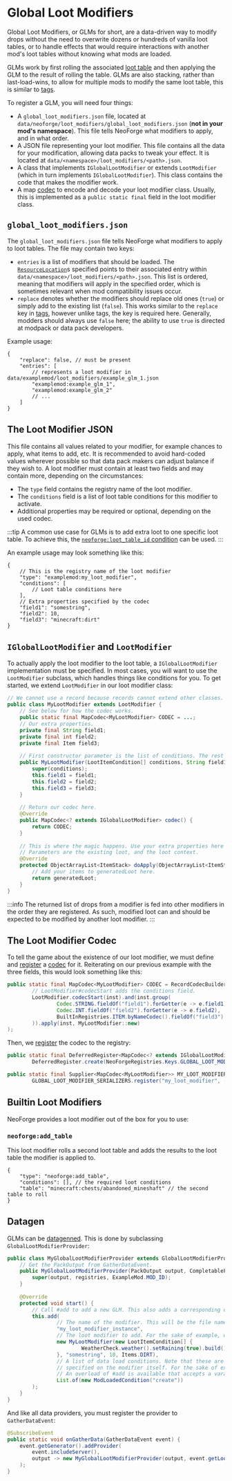 # Global Loot Modifiers

Global Loot Modifiers, or GLMs for short, are a data-driven way to modify drops without the need to overwrite dozens or hundreds of vanilla loot tables, or to handle effects that would require interactions with another mod's loot tables without knowing what mods are loaded.

GLMs work by first rolling the associated [loot table][loottable] and then applying the GLM to the result of rolling the table. GLMs are also stacking, rather than last-load-wins, to allow for multiple mods to modify the same loot table, this is similar to [tags].

To register a GLM, you will need four things:

- A `global_loot_modifiers.json` file, located at `data/neoforge/loot_modifiers/global_loot_modifiers.json` (**not in your mod's namespace**). This file tells NeoForge what modifiers to apply, and in what order.
- A JSON file representing your loot modifier. This file contains all the data for your modification, allowing data packs to tweak your effect. It is located at `data/<namespace>/loot_modifiers/<path>.json`.
- A class that implements `IGlobalLootModifier` or extends `LootModifier` (which in turn implements `IGlobalLootModifier`). This class contains the code that makes the modifier work.
- A map [codec] to encode and decode your loot modifier class. Usually, this is implemented as a `public static final` field in the loot modifier class.

## `global_loot_modifiers.json`

The `global_loot_modifiers.json` file tells NeoForge what modifiers to apply to loot tables. The file may contain two keys:

- `entries` is a list of modifiers that should be loaded. The [`ResourceLocation`][resloc]s specified points to their associated entry within `data/<namespace>/loot_modifiers/<path>.json`. This list is ordered, meaning that modifiers will apply in the specified order, which is sometimes relevant when mod compatibility issues occur.
- `replace` denotes whether the modifiers should replace old ones (`true`) or simply add to the existing list (`false`). This works similar to the `replace` key in [tags], however unlike tags, the key is required here. Generally, modders should always use `false` here; the ability to use `true` is directed at modpack or data pack developers.

Example usage:

```json5
{
    "replace": false, // must be present
    "entries": [
        // represents a loot modifier in data/examplemod/loot_modifiers/example_glm_1.json
        "examplemod:example_glm_1",
        "examplemod:example_glm_2"
        // ...
    ]
}
```

## The Loot Modifier JSON

This file contains all values related to your modifier, for example chances to apply, what items to add, etc. It is recommended to avoid hard-coded values wherever possible so that data pack makers can adjust balance if they wish to. A loot modifier must contain at least two fields and may contain more, depending on the circumstances:

- The `type` field contains the registry name of the loot modifier.
- The `conditions` field is a list of loot table conditions for this modifier to activate.
- Additional properties may be required or optional, depending on the used codec.

:::tip
A common use case for GLMs is to add extra loot to one specific loot table. To achieve this, the [`neoforge:loot_table_id` condition][loottableid] can be used.
:::

An example usage may look something like this:

```json5
{
    // This is the registry name of the loot modifier
    "type": "examplemod:my_loot_modifier",
    "conditions": [
        // Loot table conditions here
    ],
    // Extra properties specified by the codec
    "field1": "somestring",
    "field2": 10,
    "field3": "minecraft:dirt"
}
```

## `IGlobalLootModifier` and `LootModifier`

To actually apply the loot modifier to the loot table, a `IGlobalLootModifier` implementation must be specified. In most cases, you will want to use the `LootModifier` subclass, which handles things like conditions for you. To get started, we extend `LootModifier` in our loot modifier class:

```java
// We cannot use a record because records cannot extend other classes.
public class MyLootModifier extends LootModifier {
    // See below for how the codec works.
    public static final MapCodec<MyLootModifier> CODEC = ...;
    // Our extra properties.
    private final String field1;
    private final int field2;
    private final Item field3;
    
    // First constructor parameter is the list of conditions. The rest is our extra properties.
    public MyLootModifier(LootItemCondition[] conditions, String field1, int field2, Item field3) {
        super(conditions);
        this.field1 = field1;
        this.field2 = field2;
        this.field3 = field3;
    }
    
    // Return our codec here.
    @Override
    public MapCodec<? extends IGlobalLootModifier> codec() {
        return CODEC;
    }
    
    // This is where the magic happens. Use your extra properties here if needed.
    // Parameters are the existing loot, and the loot context.
    @Override
    protected ObjectArrayList<ItemStack> doApply(ObjectArrayList<ItemStack> generatedLoot, LootContext context) {
        // Add your items to generatedLoot here.
        return generatedLoot;
    }
}
```

:::info
The returned list of drops from a modifier is fed into other modifiers in the order they are registered. As such, modified loot can and should be expected to be modified by another loot modifier.
:::

## The Loot Modifier Codec

To tell the game about the existence of our loot modifier, we must define and [register] a [codec] for it. Reiterating on our previous example with the three fields, this would look something like this:

```java
public static final MapCodec<MyLootModifier> CODEC = RecordCodecBuilder.mapCodec(inst -> 
        // LootModifier#codecStart adds the conditions field.
        LootModifier.codecStart(inst).and(inst.group(
                Codec.STRING.fieldOf("field1").forGetter(e -> e.field1),
                Codec.INT.fieldOf("field2").forGetter(e -> e.field2),
                BuiltInRegistries.ITEM.byNameCodec().fieldOf("field3").forGetter(e -> e.field3)
        )).apply(inst, MyLootModifier::new)
);
```

Then, we [register] the codec to the registry:

```java
public static final DeferredRegister<MapCodec<? extends IGlobalLootModifier>> GLOBAL_LOOT_MODIFIER_SERIALIZERS =
        DeferredRegister.create(NeoForgeRegistries.Keys.GLOBAL_LOOT_MODIFIER_SERIALIZERS, ExampleMod.MOD_ID);

public static final Supplier<MapCodec<MyLootModifier>> MY_LOOT_MODIFIER =
        GLOBAL_LOOT_MODIFIER_SERIALIZERS.register("my_loot_modifier", () -> MyLootModifier.CODEC);
```

## Builtin Loot Modifiers

NeoForge provides a loot modifier out of the box for you to use:

### `neoforge:add_table`

This loot modifier rolls a second loot table and adds the results to the loot table the modifier is applied to.

```json5
{
    "type": "neoforge:add_table",
    "conditions": [], // the required loot conditions
    "table": "minecraft:chests/abandoned_mineshaft" // the second table to roll
}
```

## Datagen

GLMs can be [datagenned][datagen]. This is done by subclassing `GlobalLootModifierProvider`:

```java
public class MyGlobalLootModifierProvider extends GlobalLootModifierProvider {
    // Get the PackOutput from GatherDataEvent.
    public MyGlobalLootModifierProvider(PackOutput output, CompletableFuture<HolderLookup.Provider> registries) {
        super(output, registries, ExampleMod.MOD_ID);
    }
    
    @Override
    protected void start() {
        // Call #add to add a new GLM. This also adds a corresponding entry in global_loot_modifiers.json.
        this.add(
                // The name of the modifier. This will be the file name.
                "my_loot_modifier_instance",
                // The loot modifier to add. For the sake of example, we add a weather loot condition.
                new MyLootModifier(new LootItemCondition[] {
                        WeatherCheck.weather().setRaining(true).build()
                }, "somestring", 10, Items.DIRT),
                // A list of data load conditions. Note that these are unrelated to the loot conditions
                // specified on the modifier itself. For the sake of example, we add a mod loaded condition.
                // An overload of #add is available that accepts a vararg of conditions instead of a list.
                List.of(new ModLoadedCondition("create"))
        );
    }
}
```

And like all data providers, you must register the provider to `GatherDataEvent`:

```java
@SubscribeEvent
public static void onGatherData(GatherDataEvent event) {
    event.getGenerator().addProvider(
        event.includeServer(),
        output -> new MyGlobalLootModifierProvider(output, event.getLookupProvider())
    );
}
```

[codec]: ../../../datastorage/codecs.md
[datagen]: ../../index.md#data-generation
[loottable]: index.md
[loottableid]: lootconditions#neoforgeloot_table_id
[register]: ../../../concepts/registries.md#methods-for-registering
[resloc]: ../../../misc/resourcelocation.md
[tags]: ../tags.md
